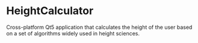 # HeightCalculator
Cross-platform Qt5 application that calculates the height of the user based on a set of algorithms widely used in height sciences.
